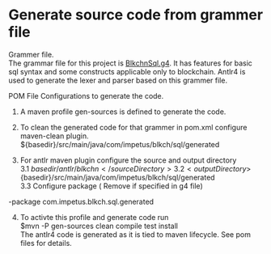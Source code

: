 # Generate source code from grammer file   

Grammer file.   
The grammar file for this project is [BlkchnSql.g4](https://github.com/Impetus/blkchn-sql-driver/blob/master/blkchn-antlr4-gen/antlr/blkchn/BlkchnSql.g4). It has features for basic sql syntax and some constructs applicable only to blockchain. Antlr4 is used to generate the lexer and parser based on this grammer file.    

POM File Configurations to generate the code.   
1. A maven profile gen-sources is defined to generate the code.   
   
2. To clean the generated code for that grammer in pom.xml configure maven-clean plugin.    
<directory>${basedir}/src/main/java/com/impetus/blkch/sql/generated</directory>
   
3. For antlr maven plugin configure the source and output directory   
3.1 <sourceDirectory>${basedir}/antlr/blkchn</sourceDirectory>   
3.2 <outputDirectory>${basedir}/src/main/java/com/impetus/blkch/sql/generated</outputDirectory>   
3.3 Configure package ( Remove if specified in g4 file)   
<arguments>   
	<argument>-package</argument>   
	<argument>com.impetus.blkch.sql.generated</argument>   
</arguments>   
   
4. To activte this profile and generate code run     
$mvn -P gen-sources clean compile test install   
The antlr4 code is generated as it is tied to maven lifecycle. See pom files for details.   


